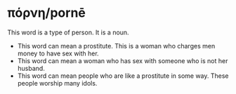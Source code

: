 # πόρνη/pornē
This word is a type of person. It is a noun.
* This word can mean a prostitute. This is a woman who charges men money to have sex with her.
* This word can mean a woman who has sex with someone who is not her husband. 
* This word can mean people who are like a prostitute in some way. These people worship many idols.
